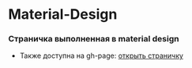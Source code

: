 # Material-Design

### Страничка выполненная в material design
  - Также доступна на gh-page: [открыть страничку](https://chizhevsky.github.io/-Material-Design/)
